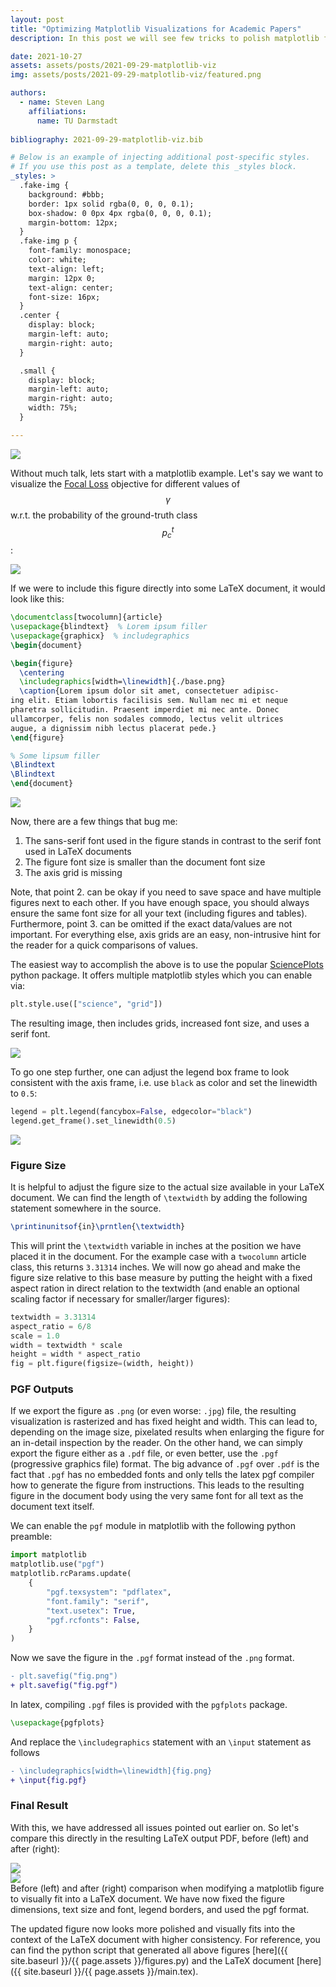 ```yaml
---
layout: post
title: "Optimizing Matplotlib Visualizations for Academic Papers"
description: In this post we will see few tricks to polish matplotlib figures, making them ready for inclusion in academic papers, i.e. LaTeX generated documents.

date: 2021-10-27
assets: assets/posts/2021-09-29-matplotlib-viz
img: assets/posts/2021-09-29-matplotlib-viz/featured.png

authors:
  - name: Steven Lang
    affiliations:
      name: TU Darmstadt
      
bibliography: 2021-09-29-matplotlib-viz.bib

# Below is an example of injecting additional post-specific styles.
# If you use this post as a template, delete this _styles block.
_styles: >
  .fake-img {
    background: #bbb;
    border: 1px solid rgba(0, 0, 0, 0.1);
    box-shadow: 0 0px 4px rgba(0, 0, 0, 0.1);
    margin-bottom: 12px;
  }
  .fake-img p {
    font-family: monospace;
    color: white;
    text-align: left;
    margin: 12px 0;
    text-align: center;
    font-size: 16px;
  }
  .center {
    display: block;
    margin-left: auto;
    margin-right: auto;
  }

  .small {
    display: block;
    margin-left: auto;
    margin-right: auto;
    width: 75%;
  }

---
```


<img class="img-fluid rounded z-depth-0 center small" src="{{ site.baseurl }}/{{ page.assets }}/featured.png" data-zoomable>

Without much talk, lets start with a matplotlib example. Let's say we want to visualize the [Focal Loss](https://arxiv.org/abs/1708.02002) objective for different values of $$\gamma$$ w.r.t. the probability of the ground-truth class $$p_c^t$$:

<img class="img-fluid center small" src="{{ site.baseurl }}/{{ page.assets }}/base.png" data-zoomable>

If we were to include this figure directly into some LaTeX document, it would look like this:

```latex
\documentclass[twocolumn]{article}
\usepackage{blindtext}  % Lorem ipsum filler
\usepackage{graphicx}  % includegraphics
\begin{document}

\begin{figure}
  \centering
  \includegraphics[width=\linewidth]{./base.png}
  \caption{Lorem ipsum dolor sit amet, consectetuer adipisc-
ing elit. Etiam lobortis facilisis sem. Nullam nec mi et neque
pharetra sollicitudin. Praesent imperdiet mi nec ante. Donec
ullamcorper, felis non sodales commodo, lectus velit ultrices
augue, a dignissim nibh lectus placerat pede.}
\end{figure}

% Some lipsum filler
\Blindtext
\Blindtext
\end{document}
```

<img class="img-fluid rounded z-depth-1" src="{{ site.baseurl }}/{{ page.assets }}/base-latex.png" data-zoomable>

Now, there are a few things that bug me: 

1. The sans-serif font used in the figure stands in contrast to the serif font
   used in LaTeX documents 
2. The figure font size is smaller than the document font size 
3. The axis grid is missing

Note, that point 2. can be okay if you need to save space and have multiple
figures next to each other. If you have enough space, you should always ensure
the same font size for all your text (including figures and tables).
Furthermore, point 3. can be omitted if the exact data/values are not important. 
For everything else, axis grids are an easy, non-intrusive hint for the reader
for a quick comparisons of values.

The easiest way to accomplish the above is to use the popular
[SciencePlots](https://github.com/garrettj403/SciencePlots) python package. It
offers multiple matplotlib styles which you can enable via:

```python
plt.style.use(["science", "grid"])
```

The resulting image, then includes grids, increased font size, and uses a serif font.

<img class="img-fluid center small" src="{{ site.baseurl }}/{{ page.assets }}/sciplots.png" data-zoomable>

To go one step further, one can adjust the legend box frame to look consistent
with the axis frame, i.e. use `black` as color and set the linewidth to `0.5`:

```python 
legend = plt.legend(fancybox=False, edgecolor="black")
legend.get_frame().set_linewidth(0.5)
```

<img class="img-fluid center small" src="{{ site.baseurl }}/{{ page.assets }}/legend.png" data-zoomable>

### Figure Size

It is helpful to adjust the figure size to the actual size available in your LaTeX document. We can find the length of `\textwidth` by adding the following statement somewhere in the source.

```latex
\printinunitsof{in}\prntlen{\textwidth}
```

This will print the `\textwidth` variable in inches at the position we have placed it in the document. For the example case with a `twocolumn` article class, this returns `3.31314` inches. We will now go ahead and make the figure size relative to this base measure by putting the height with a fixed aspect ration in direct relation to the textwidth (and enable an optional scaling factor if necessary for smaller/larger figures):

```python
textwidth = 3.31314
aspect_ratio = 6/8
scale = 1.0
width = textwidth * scale
height = width * aspect_ratio
fig = plt.figure(figsize=(width, height))
```

### PGF Outputs

If we export the figure as `.png` (or even worse: `.jpg`) file, the resulting visualization is rasterized and has fixed height and width. This can lead to, depending on the image size, pixelated results when enlarging the figure for an in-detail inspection by the reader. On the other hand, we can simply export the figure either as a `.pdf` file, or even better, use the `.pgf` (progressive graphics file) format. The big advance of `.pgf` over `.pdf` is the fact that `.pgf` has no embedded fonts and only tells the latex pgf compiler how to generate the figure from instructions. This leads to the resulting figure in the document body using the very same font for all text as the document text itself.

We can enable the `pgf` module in matplotlib with the following python preamble:

```python 
import matplotlib
matplotlib.use("pgf")
matplotlib.rcParams.update(
    {
        "pgf.texsystem": "pdflatex",
        "font.family": "serif",
        "text.usetex": True,
        "pgf.rcfonts": False,
    }
)
```

Now we save the figure in the `.pgf` format instead of the `.png` format.

```diff
- plt.savefig("fig.png")
+ plt.savefig("fig.pgf")
```

In latex, compiling `.pgf` files is provided with the `pgfplots` package.

```latex
\usepackage{pgfplots}
```

And replace the `\includegraphics` statement with an `\input` statement as follows

```diff
- \includegraphics[width=\linewidth]{fig.png}
+ \input{fig.pgf}
```

### Final Result

With this, we have addressed all issues pointed out earlier on. So let's compare this directly in the resulting LaTeX output PDF, before (left) and after (right):

<div class="row mt-3">
    <div class="col-sm mt-3 mt-md-0">
        <img class="img-fluid rounded z-depth-1" src="{{ site.baseurl }}/{{ page.assets }}/base-latex.png" data-zoomable>
    </div>
    <div class="col-sm mt-3 mt-md-0">
        <img class="img-fluid rounded z-depth-1" src="{{ site.baseurl }}/{{ page.assets }}/final-latex.png" data-zoomable>
    </div>

</div>
<div class="caption">
    Before (left) and after (right) comparison when modifying a matplotlib figure to visually fit into a LaTeX document. We have now fixed the figure dimensions, text size and font, legend borders, and used the pgf format.
</div>

The updated figure now looks more polished and visually fits into the context of the LaTeX document with higher consistency. For reference, you can find the python script that generated all above figures [here]({{ site.baseurl }}/{{ page.assets }}/figures.py) and the LaTeX document [here]({{ site.baseurl }}/{{ page.assets }}/main.tex).
